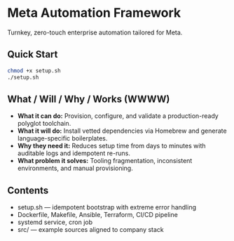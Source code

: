# Meta Automation Framework

Turnkey, zero-touch enterprise automation tailored for Meta.

## Quick Start
```bash
chmod +x setup.sh
./setup.sh
```

## What / Will / Why / Works (WWWW)
- **What it can do:** Provision, configure, and validate a production-ready polyglot toolchain.
- **What it will do:** Install vetted dependencies via Homebrew and generate language-specific boilerplates.
- **Why they need it:** Reduces setup time from days to minutes with auditable logs and idempotent re-runs.
- **What problem it solves:** Tooling fragmentation, inconsistent environments, and manual provisioning.

## Contents
- setup.sh — idempotent bootstrap with extreme error handling
- Dockerfile, Makefile, Ansible, Terraform, CI/CD pipeline
- systemd service, cron job
- src/ — example sources aligned to company stack
